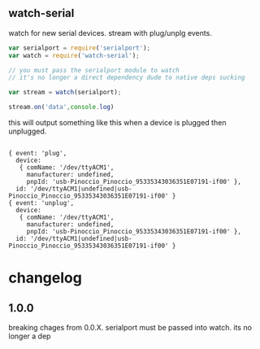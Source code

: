 watch-serial
------------

watch for new serial devices. stream with plug/unplg events. 

```js
var serialport = require('serialport');
var watch = require('watch-serial'); 

// you must pass the serialport module to watch 
// it's no longer a direct dependency dude to native deps sucking

var stream = watch(serialport);

stream.on('data',console.log)

```

this will output something like this when a device is plugged then unplugged.

```

{ event: 'plug',
  device: 
   { comName: '/dev/ttyACM1',
     manufacturer: undefined,
     pnpId: 'usb-Pinoccio_Pinoccio_95335343036351E07191-if00' },
  id: '/dev/ttyACM1|undefined|usb-Pinoccio_Pinoccio_95335343036351E07191-if00' }
{ event: 'unplug',
  device: 
   { comName: '/dev/ttyACM1',
     manufacturer: undefined,
     pnpId: 'usb-Pinoccio_Pinoccio_95335343036351E07191-if00' },
  id: '/dev/ttyACM1|undefined|usb-Pinoccio_Pinoccio_95335343036351E07191-if00' }

```

changelog
=========

1.0.0 
-----

breaking chages from 0.0.X. serialport must be passed into watch. its no longer a dep


